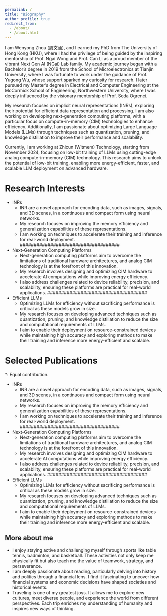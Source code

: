 ```yaml
---
permalink: /
title: "Biography"
author_profile: true
redirect_from: 
  - /about/
  - /about.html
---
```


I am Wenyong Zhou (周文涌), and I earned my PhD from The University of Hong Kong (HKU), where I had the privilege of being guided by the inspiring mentorship of Prof. Ngai Wong and Prof. Can Li as a proud member of the vibrant Next Gen AI (NGai) Lab family. My academic journey began with a Bachelor’s degree in 2019 from the School of Microelectronics at Tianjin University, where I was fortunate to work under the guidance of Prof. Yugong Wu, whose support sparked my curiosity for research. I later pursued my Master’s degree in Electrical and Computer Engineering at the McCormick School of Engineering, Northwestern University, where I was deeply influenced by the visionary mentorship of Prof. Seda Ogrenci.

My research focuses on implicit neural representations (INRs), exploring their potential for efficient data representation and processing. I am also working on developing next-generation computing platforms, with a particular focus on compute-in-memory (CIM) technologies to enhance efficiency. Additionally, I am passionate about optimizing Large Language Models (LLMs) through techniques such as quantization, pruning, and knowledge distillation to improve their performance and scalability.

Currently, I am working at Zhicun (Witmem) Technology, starting from November 2024, focusing on low-bit training of LLMs using cutting-edge analog compute-in-memory (CIM) technology. This research aims to unlock the potential of low-bit training, enabling more energy-efficient, faster, and scalable LLM deployment on advanced hardware.


Research Interests
======
- INRs
  - INR are a novel approach for encoding data, such as images, signals, and 3D scenes, in a continuous and compact form using neural networks.
  - My research focuses on improving the memory efficiency and generalization capabilities of these representations.
  - I am working on techniques to accelerate their training and inference for real-world deployment.
####################################
- Next-Generation Computing Platforms
  - Next-generation computing platforms aim to overcome the limitations of traditional hardware architectures, and analog CIM technology is at the forefront of this innovation.
  - My research involves designing and optimizing CIM hardware to accelerate AI computations while improving energy efficiency. 
  - I also address challenges related to device reliability, precision, and scalability, ensuring these platforms are practical for real-world applications.
####################################
- Efficient LLMs
  - Optimizing LLMs for efficiency without sacrificing performance is critical as these models grow in size.
  - My research focuses on developing advanced techniques such as quantization, pruning, and knowledge distillation to reduce the size and computational requirements of LLMs.
  - I aim to enable their deployment on resource-constrained devices while maintaining high accuracy and exploring methods to make their training and inference more energy-efficient and scalable.

Selected Publications 
======
*: Equal contribution.
- INRs
  - INR are a novel approach for encoding data, such as images, signals, and 3D scenes, in a continuous and compact form using neural networks.
  - My research focuses on improving the memory efficiency and generalization capabilities of these representations.
  - I am working on techniques to accelerate their training and inference for real-world deployment.
####################################
- Next-Generation Computing Platforms
  - Next-generation computing platforms aim to overcome the limitations of traditional hardware architectures, and analog CIM technology is at the forefront of this innovation.
  - My research involves designing and optimizing CIM hardware to accelerate AI computations while improving energy efficiency. 
  - I also address challenges related to device reliability, precision, and scalability, ensuring these platforms are practical for real-world applications.
####################################
- Efficient LLMs
  - Optimizing LLMs for efficiency without sacrificing performance is critical as these models grow in size.
  - My research focuses on developing advanced techniques such as quantization, pruning, and knowledge distillation to reduce the size and computational requirements of LLMs.
  - I aim to enable their deployment on resource-constrained devices while maintaining high accuracy and exploring methods to make their training and inference more energy-efficient and scalable.

More about me
------
- I enjoy staying active and challenging myself through sports like table tennis, badminton, and basketball. These activities not only keep me physically fit but also teach me the value of teamwork, strategy, and perseverance.
- I am deeply passionate about reading, particularly delving into history and politics through a financial lens. I find it fascinating to uncover how financial systems and economic decisions have shaped societies and historical events.
- Traveling is one of my greatest joys. It allows me to explore new cultures, meet diverse people, and experience the world from different perspectives. Each trip enriches my understanding of humanity and inspires new ways of thinking.


